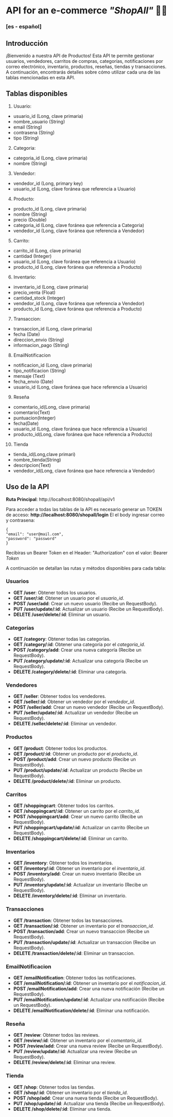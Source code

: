 # API for an e-commerce *"ShopAll"* 🛒🏪

### [es - español] 
## Introducción
¡Bienvenido a nuestra API de Productos! Esta API te permite gestionar usuarios, vendedores, carritos de compras, categorías, notificaciones por correo electrónico, inventario, productos, reseñas, tiendas y transacciones. A continuación, encontrarás detalles sobre cómo utilizar cada una de las tablas mencionadas en esta API.

## Tablas disponibles
1. Usuario:
  - usuario_id (Long, clave primaria)
  - nombre_usuario (String)
  - email (String)
  - contrasena (String)
  - tipo (String)
2. Categoria:
  - categoria_id (Long, clave primaria)
  - nombre (String)
3. Vendedor:
- vendedor_id (Long, primary key)
- usuario_id (Long, clave foránea que referencia a Usuario)
4. Producto:
  - producto_id (Long, clave primaria)
  - nombre (String)
  - precio (Double)
  - categoria_id (Long, clave foránea que referencia a Categoria)
  - vendedor_id (Long, clave foránea que referencia a Vendedor)
5. Carrito:
  - carrito_id (Long, clave primaria)
  - cantidad (Integer)
  - usuario_id (Long, clave foránea que referencia a Usuario)
  - producto_id (Long, clave foránea que referencia a Producto)
6. Inventario:
  - inventario_id (Long, clave primaria)
  - precio_venta (Float)
  - cantidad_stock (Integer)
  - vendedor_id (Long, clave foránea que referencia a Vendedor)
  - producto_id (Long, clave foránea que referencia a Producto)
7. Transaccion:
  - transaccion_id (Long, clave primaria)
  - fecha (Date)
  - direccion_envio (String)
  - informacion_pago (String)
8. EmailNotificacion
  - notificacion_id (Long, clave primaria)
  - tipo_notificacion (String)
  - mensaje (Text)
  - fecha_envio (Date)
  - usuario_id (Long, clave foránea que hace referencia a Usuario)
 9. Reseña 
  - comentario_id(Long, clave primaria)
  - comentario(Text)
  - puntuacion(Integer)
  - fecha(Date)   
  - usuario_id (Long, clave foránea que hace referencia a Usuario)
  - producto_id(Long, clave foránea que hace referencia a Producto)
10. Tienda
  - tienda_id(Long,clave primari)
  - nombre_tienda(String)
  - descripcion(Text)
  - vendedor_id(Long, clave foránea que hace referencia a Vendedor) 

## Uso de la API
**Ruta Principal**: http://localhost:8080/shopall/api/v1

Para acceder a todas las tablas de la API es necesario generar un TOKEN de acceso:
**http://localhost:8080/shopall/login**
El el body ingresar correo y contrasena:

    {
    "email": "user@mail.com",
    "password": "password"
    }

Recibiras un Bearer Token en el Header: "Authorization" con el valor:
Bearer *Token*

A continuación se detallan las rutas y métodos disponibles para cada tabla:
### Usuarios
- **GET /user**: Obtener todos los usuarios.
- **GET /user/:id**: Obtener un usuario por el *usuario_id*.
- **POST /user/add**: Crear un nuevo usuario (Recibe un RequestBody).
- **PUT /user/update/:id**: Actualizar un usuario (Recibe un RequestBody).
- **DELETE /user/delete/:id**: Eliminar un usuario.
### Categorías
- **GET /category**: Obtener todas las categorías.
- **GET /category/:id**: Obtener una categoría por el *categoria_id*.
- **POST /category/add**: Crear una nueva categoría (Recibe un RequestBody).
- **PUT /category/update/:id**: Actualizar una categoría (Recibe un RequestBody).
- **DELETE /category/delete/:id**: Eliminar una categoría.
### Vendedores
- **GET /seller**: Obtener todos los vendedores.
- **GET /seller/:id**: Obtener un vendedor por el *vendedor_id*.
- **POST /seller/add**: Crear un nuevo vendedor (Recibe un RequestBody).
- **PUT /seller/update/:id**: Actualizar un vendedor (Recibe un RequestBody).
- **DELETE /seller/delete/:id**: Eliminar un vendedor.
### Productos
- **GET /product**: Obtener todos los productos.
- **GET /product/:id**: Obtener un producto por el *producto_id*.
- **POST /product/add**: Crear un nuevo producto (Recibe un RequestBody).
- **PUT /product/update/:id**: Actualizar un producto (Recibe un RequestBody).
- **DELETE /product/delete/:id**: Eliminar un producto.
### Carritos
- **GET /shoppingcart**: Obtener todos los carritos.
- **GET /shoppingcart/:id**: Obtener un carrito por el *carrito_id*.
- **POST /shoppingcart/add**: Crear un nuevo carrito (Recibe un RequestBody).
- **PUT /shoppingcart/update/:id**: Actualizar un carrito (Recibe un RequestBody).
- **DELETE /shoppingcart/delete/:id**: Eliminar un carrito.
### Inventarios
- **GET /inventory**: Obtener todos los inventarios.
- **GET /inventory/:id**: Obtener un inventario por el *inventario_id*.
- **POST /inventory/add**: Crear un nuevo inventario (Recibe un RequestBody).
- **PUT /inventory/update/:id**: Actualizar un inventario (Recibe un RequestBody).
- **DELETE /inventory/delete/:id**: Eliminar un inventario.
### Transacciones
- **GET /transaction**: Obtener todos las transacciones.
- **GET /transaction/:id**: Obtener un inventario por el *transaccion_id*.
- **POST /transaction/add**: Crear un nuevo transaccion (Recibe un RequestBody).
- **PUT /transaction/update/:id**: Actualizar un transaccion (Recibe un RequestBody).
- **DELETE /transaction/delete/:id**: Eliminar un transaccion.
### EmailNotificacion
- **GET /emailNotification**: Obtener todos las notificaciones.
- **GET /emailNotification/:id**: Obtener un inventario por el *notificacion_id*.
- **POST /emailNotification/add**: Crear una nueva notificación (Recibe un RequestBody).
- **PUT /emailNotification/update/:id**: Actualizar una notificación (Recibe un RequestBody).
- **DELETE /emailNotification/delete/:id**: Eliminar una notificación.
### Reseña
- **GET /review**: Obtener todos las reviews.
- **GET /review/:id**: Obtener un inventario por el *comentario_id*.
- **POST /review/add**: Crear una nueva review (Recibe un RequestBody).
- **PUT /review/update/:id**: Actualizar una review (Recibe un RequestBody).
- **DELETE /review/delete/:id**: Eliminar una review.
### Tienda
- **GET /shop**: Obtener todos las tiendas.
- **GET /shop/:id**: Obtener un inventario por el *tienda_id*.
- **POST /shop/add**: Crear una nueva tienda (Recibe un RequestBody).
- **PUT /shop/update/:id**: Actualizar una tienda (Recibe un RequestBody).
- **DELETE /shop/delete/:id**: Eliminar una tienda.
